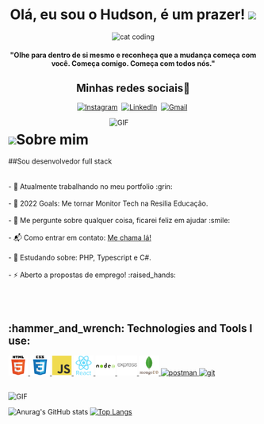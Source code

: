 <p>
  <h1 align="center"><b>Olá, eu sou o Hudson, é um prazer!</b> <img src="https://emojis.slackmojis.com/emojis/images/1588315024/8823/hyperkitty.gif?1588315024" width="30" /></h1>
</p>
<p align="center">
  <img src="https://miro.medium.com/max/3600/0*n-2bW82Z6m6U2bij.jpeg" alt="cat coding" width="800">
</p>
<h4 align="center">
  "Olhe para dentro de si mesmo e reconheça que a mudança começa com você. Começa comigo. Começa com todos nós."
</h4>
<h2 align="center">Minhas redes sociais💚</h2>
<p align="center">
  <a href="https://www.instagram.com/hudson.uchoa/"><img src="https://img.shields.io/badge/instagram-%23E4405F.svg?&style=for-the-badge&logo=instagram&logoColor=white" alt="Instagram" /></a>&nbsp;
  <a href="https://www.linkedin.com/in/hudson-lima-uchoa/"><img src="https://img.shields.io/badge/linkedin-%230077B5.svg?&style=for-the-badge&logo=linkedin&logoColor=white" alt="LinkedIn" /></a>&nbsp;
  <a href="mailto:uchoa.hudson1@gmail.com?subject=Ola"><img src="https://img.shields.io/badge/gmail-%23D14836.svg?&style=for-the-badge&logo=gmail&logoColor=white" alt="Gmail"/></a>&nbsp;
</p>

<img align="right" src="https://i.imgur.com/h3xgoOu.gif" alt="GIF" width="300px"/>

<h1 align="left">
  <img src="https://emojis.slackmojis.com/emojis/images/1621024394/39092/cat-roll.gif?1621024394" width="28" />Sobre mim
</h1>
##Sou desenvolvedor full stack <br> <br>
<br>
- 🔭 Atualmente trabalhando no meu portfolio :grin:<br><br>
- 🥅 2022 Goals: Me tornar Monitor Tech na Resilia Educação.<br><br>
- 💬 Me pergunte sobre qualquer coisa, ficarei feliz em ajudar :smile:<br><br>
- 📬 Como entrar em contato: <a href="https://www.linkedin.com/in/hudson-lima-uchoa/"> Me chama lá! </a> <br><br>
- 🧗 Estudando sobre: PHP, Typescript e C#.<br><br>
- ⚡ Aberto a propostas de emprego! :raised_hands:<br><br>
<br> <br>

<h2 align="left">:hammer_and_wrench: Technologies and Tools I use:</h2>
<p align="left">
    <a href="https://www.w3.org/html/" target="_blank"> <img src="https://raw.githubusercontent.com/devicons/devicon/master/icons/html5/html5-original-wordmark.svg" alt="html5" width="40" height="40"/> </a>
    <a href="https://www.w3schools.com/css/" target="_blank"> <img src="https://raw.githubusercontent.com/devicons/devicon/master/icons/css3/css3-original-wordmark.svg" alt="css3" width="40" height="40"/> </a>
    <a href="https://developer.mozilla.org/en-US/docs/Web/JavaScript" target="_blank"> <img src="https://raw.githubusercontent.com/devicons/devicon/master/icons/javascript/javascript-original.svg" alt="javascript" width="40" height="40"/> </a>
<a href="https://reactjs.org/" target="_blank"> <img src="https://raw.githubusercontent.com/devicons/devicon/master/icons/react/react-original-wordmark.svg" alt="react" width="40" height="40"/> </a>
    <a href="https://nodejs.org" target="_blank"> <img src="https://raw.githubusercontent.com/devicons/devicon/master/icons/nodejs/nodejs-original-wordmark.svg" alt="nodejs" width="40" height="40"/> </a>
    <a href="https://expressjs.com" target="_blank"> <img src="https://raw.githubusercontent.com/devicons/devicon/master/icons/express/express-original-wordmark.svg" alt="express" width="40" height="40"/> </a>
    <a href="https://www.mongodb.com/" target="_blank"> <img src="https://raw.githubusercontent.com/devicons/devicon/master/icons/mongodb/mongodb-original-wordmark.svg" alt="mongodb" width="40" height="40"/> </a>
<a href="https://www.postman.com/" target="_blank"> <img src="https://www.vectorlogo.zone/logos/getpostman/getpostman-icon.svg" alt="postman" width="40" height="40"/> </a>
<a href="https://git-scm.com/" target="_blank"> <img src="https://www.vectorlogo.zone/logos/git-scm/git-scm-icon.svg" alt="git" width="40" height="40"/> </a>
</p>
<br>
<img src="https://camo.githubusercontent.com/a98ec88042f69d36f3900668309e445a6df51dcf20e1ecac2b33a81da775af38/68747470733a2f2f6d656469612e67697068792e636f6d2f6d656469612f68725346644d3472673856467058797a326d2f67697068792e676966" alt="GIF"/>
<br>

![Anurag's GitHub stats](https://github-readme-stats.vercel.app/api?username=hudson-uchoa&show_icons=true&theme=dark)
[![Top Langs](https://github-readme-stats.vercel.app/api/top-langs/?username=hudson-uchoa&layout=compact&theme=dark)](https://github.com/anuraghazra/github-readme-stats)

<!--
**Hudson-Uchoa/Hudson-Uchoa** is a ✨ _special_ ✨ repository because its `README.md` (this file) appears on your GitHub profile.

Here are some ideas to get you started:

- 🔭 I’m currently working on ...
- 🌱 I’m currently learning ...
- 👯 I’m looking to collaborate on ...
- 🤔 I’m looking for help with ...
- 💬 Ask me about ...
- 📫 How to reach me: ...
- 😄 Pronouns: ...
- ⚡ Fun fact: ...
-->
